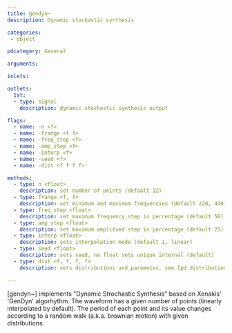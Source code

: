 ```yaml
---
title: gendyn~
description: Dynamic stochastic synthesis

categories:
 - object

pdcategory: General

arguments:

inlets:

outlets:
  1st:
  - type: signal
    description: dynamic stochastic synthesis output

flags:
  - name: -n <f>
  - name: -frange <f f>
  - name: -freq_step <f>
  - name: -amp_step <f>
  - name: -interp <f>
  - name: -seed <f>
  - name: -dist <f f f f>

methods:
  - type: n <float>
    description: set number of points (default 12)
  - type: frange <f, f>
    description: set minimum and maximum frequencies (default 220, 440)
  - type: freq_step <float>
    description: set maximum frequency step in percentage (default 50)
  - type: amp_step <float>
    description: set maximum amplitued step in percentage (default 25)
  - type: interp <float>
    description: sets interpolation mode (default 1, linear)
  - type: seed <float>
    description: sets seed, no float sets unique internal (default)
  - type: dist <f, f, f, f>
    description: sets distributions and parametes, see [pd distributions]

---
```


[gendyn~] implements "Dynamic Strochastic Synthesis" based on Xenakis' 'GenDyn' algorhythm. The waveform has a given number of points (linearly interpolated by default). The period of each point and its value changes according to a random walk (a.k.a. brownian motion) with given distributions.

